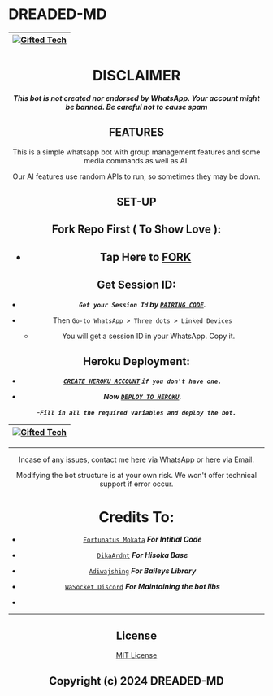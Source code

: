 

# DREADED-MD

<div align="center">

| [![Gifted Tech](https://telegra.ph/file/54efddccf41281ad7ec51.jpg?lenght=50width=50)](https://github.com/mouricedevs)|
|----|


# DISCLAIMER

***This bot is not created nor endorsed by WhatsApp. Your account might be banned. Be careful not to cause spam***

## FEATURES
This is a simple whatsapp bot with group management features and some media commands as well as AI.

Our AI features use random APIs to run, so sometimes they may be down.

## SET-UP

## Fork Repo First ( To Show Love ):

<h2 align="center">   

- Tap Here to  [FORK](https://github.com/mouricedevs/dreaded-md/fork)


## Get Session ID:


- ***`Get your Session Id` by  [`PAIRING CODE`](https://session.giftedtechnexus.co.ke/dreaded-pair).***

- Then `Go-to WhatsApp > Three dots > Linked Devices`
   - You will get a session ID in your WhatsApp. Copy it.

## Heroku Deployment:

   - ***[`CREATE HEROKU ACCOUNT`](https://signup.heroku.com/) `if you don't have one.`***


- ***Now [`DEPLOY TO HEROKU`](https://dashboard.heroku.com/new?template=https://github.com/mouricedevs/dreaded-md).***

-***`Fill in all the required variables and deploy the bot.`***




<div align="center">

| [![Gifted Tech](https://github.com/mouricedevs.png?lenght=50width=50)](https://github.com/mouricedevs)|
|----|


---

Incase of any issues, contact me  [here](https://wa.me/message/NHCZC5DSOEUXB1) via WhatsApp or [here](admin@giftedtechnexus.co.ke) via Email.

Modifying the bot structure is at your own risk. We won't offer technical support if error occur.

# Credits To:

* [`Fortunatus Mokata`](https://github.com/fortunatusmokaya) ***For Intitial Code***
* [`DikaArdnt`](https://github.com/DikaArdnt) ***For Hisoka Base***
* [`Adiwajshing`](https://github.com/WhiskeySockets/Baileys) ***For Baileys Library***
* [`WaSocket Discord`](https://discord.gg/WeJM5FP9GG) ***For Maintaining the bot libs***

* 

---

## License

[MIT License](https://github.com/mouricedevs/dreaded-md/blob/main/LICENSE)

Copyright (c) 2024 DREADED-MD
---



